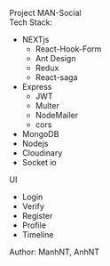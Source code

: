 Project MAN-Social  
Tech Stack:  
- NEXTjs
    - React-Hook-Form
    - Ant Design
    - Redux
    - React-saga
- Express
    - JWT
    - Multer
    - NodeMailer
    - cors
- MongoDB
- Nodejs 
- Cloudinary 
- Socket io

UI  
- Login
- Verify
- Register
- Profile
- Timeline

Author: 
ManhNT, 
AnhNT
